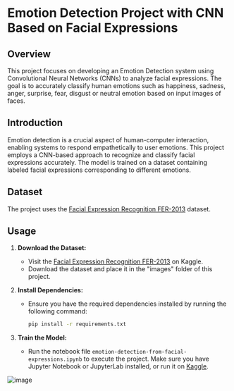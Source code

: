 # Emotion Detection Project with CNN Based on Facial Expressions

## Overview

This project focuses on developing an Emotion Detection system using Convolutional Neural Networks (CNNs) to analyze facial expressions. The goal is to accurately classify human emotions such as happiness, sadness, anger, surprise, fear, disgust or neutral emotion based on input images of faces.

## Introduction

Emotion detection is a crucial aspect of human-computer interaction, enabling systems to respond empathetically to user emotions. This project employs a CNN-based approach to recognize and classify facial expressions accurately. The model is trained on a dataset containing labeled facial expressions corresponding to different emotions.

## Dataset
The project uses the [Facial Expression Recognition FER-2013](https://www.kaggle.com/datasets/msambare/fer2013) dataset.

## Usage

1. **Download the Dataset:**
   - Visit the [Facial Expression Recognition FER-2013](https://www.kaggle.com/datasets/msambare/fer2013) on Kaggle.
   - Download the dataset and place it in the "images" folder of this project.

2. **Install Dependencies:**
   - Ensure you have the required dependencies installed by running the following command:
     ```bash
     pip install -r requirements.txt
     ```

3. **Train the Model:**
   - Run the notebook file ```emotion-detection-from-facial-expressions.ipynb``` to execute the project. Make sure you have Jupyter Notebook or JupyterLab installed, or run it on [Kaggle](https://www.kaggle.com/code/anastasijamarsenic/emotion-detection-from-facial-expressions).
  
![image](https://github.com/anastasija1m/cnn-emotion-classifier/assets/83400057/20680e4a-eec8-4859-b015-5104316732ba)



